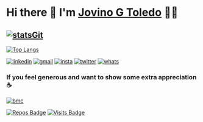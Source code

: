 <!--# Jovino G Toledo [![followersGit](https://img.shields.io/github/followers/jovinoguerrero?style=social)](https://github.com/jovinoguerrero)-->

# Hi there 👋 I'm [Jovino G Toledo](https://jovinoguerrero.github.io) 👨‍💻

## [![statsGit](https://github-readme-stats.vercel.app/api?username=jovinoguerrero&show_icons=true&theme=prussian&count_private=true)](https://github.com/jovinoguerrero)

<!-- [![ReadMe Card](https://github-readme-stats.vercel.app/api/pin/?username=jovinoguerrero&repo=jovinoguerrero.github.io&show_owner=true&theme=prussian)](https://jovinoguerrero.github.io)  -->

<!-- ![](https://github-profile-summary-cards.vercel.app/api/cards/repos-per-language?username=jovinoguerrero&theme=nord_dark) -->
[![Top Langs](https://github-readme-stats.vercel.app/api/top-langs/?username=jovinoguerrero&layout=compact&show_icons=true&theme=prussian&langs_count=6&hide=html)](https://github.com/jovinoguerrero?tab=repositories)

<!--[![git](https://img.shields.io/badge/-Github-000?style=for-the-badge&logo=Github)](https://github.com/jovinoguerrero)-->
[![linkedin](https://img.shields.io/badge/-LinkedIn-blue?style=for-the-badge&logo=Linkedin)](https://www.linkedin.com/in/jovinoguerrero/)
[![gmail](https://img.shields.io/badge/-Gmail-c14438?style=for-the-badge&logo=Gmail&logoColor=white)](mailto:jovinodev@gmail.com)
[![insta](https://img.shields.io/badge/-Instagram-E4405F?style=for-the-badge&logo=instagram&logoColor=white)](https://www.instagram.com/dingo.nomadev/)
[![twitter](https://img.shields.io/badge/-Twitter-1DA1F2?style=for-the-badge&logo=twitter&logoColor=white)](https://twitter.com/JovinoToledo)
[![whats](https://img.shields.io/badge/-Whatsapp-4CA143?style=for-the-badge&logo=whatsapp&logoColor=white)](https://api.whatsapp.com/send?phone=55+21+984724843)

### If you feel generous and want to show some extra appreciation ☕
[![bmc][buymeacoffee-shield]][buymeacoffee]

[buymeacoffee]: https://www.buymeacoffee.com/jovinocoffee
[buymeacoffee-shield]: https://www.buymeacoffee.com/assets/img/custom_images/orange_img.png

[![Repos Badge](https://badges.pufler.dev/repos/jovinoguerrero)](https://github.com/jovinoguerrero)
[![Visits Badge](https://visitor-badge.glitch.me/badge?page_id=jovinoguerrero.visitor-badge)](https://github.com/jovinoguerrero)

<!--[![GitHub watchers](https://img.shields.io/github/watchers/jovinoguerrero/jovinoguerrero?color=gree&label=Visits)](https://github.com/jovinoguerrero)-->
